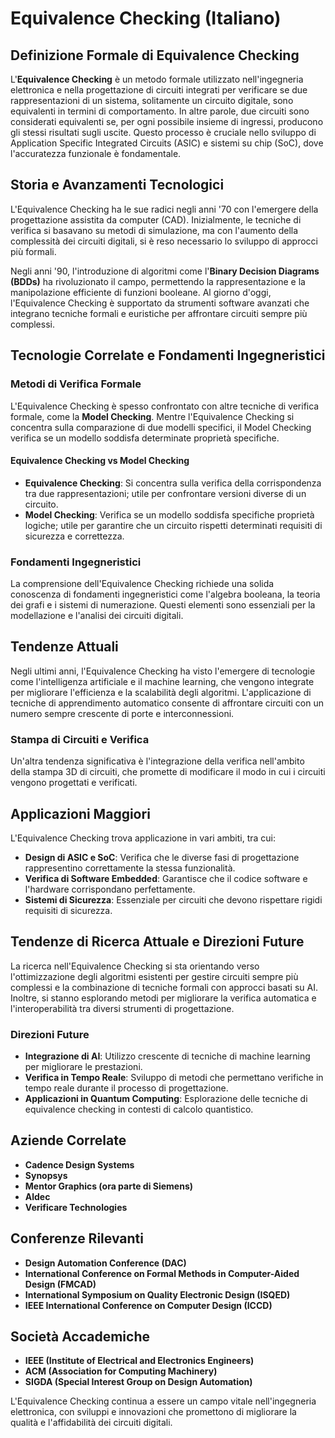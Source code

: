 # Equivalence Checking (Italiano)

## Definizione Formale di Equivalence Checking

L'**Equivalence Checking** è un metodo formale utilizzato nell'ingegneria elettronica e nella progettazione di circuiti integrati per verificare se due rappresentazioni di un sistema, solitamente un circuito digitale, sono equivalenti in termini di comportamento. In altre parole, due circuiti sono considerati equivalenti se, per ogni possibile insieme di ingressi, producono gli stessi risultati sugli uscite. Questo processo è cruciale nello sviluppo di Application Specific Integrated Circuits (ASIC) e sistemi su chip (SoC), dove l'accuratezza funzionale è fondamentale.

## Storia e Avanzamenti Tecnologici

L'Equivalence Checking ha le sue radici negli anni '70 con l'emergere della progettazione assistita da computer (CAD). Inizialmente, le tecniche di verifica si basavano su metodi di simulazione, ma con l'aumento della complessità dei circuiti digitali, si è reso necessario lo sviluppo di approcci più formali. 

Negli anni '90, l'introduzione di algoritmi come l'**Binary Decision Diagrams (BDDs)** ha rivoluzionato il campo, permettendo la rappresentazione e la manipolazione efficiente di funzioni booleane. Al giorno d'oggi, l'Equivalence Checking è supportato da strumenti software avanzati che integrano tecniche formali e euristiche per affrontare circuiti sempre più complessi.

## Tecnologie Correlate e Fondamenti Ingegneristici

### Metodi di Verifica Formale

L'Equivalence Checking è spesso confrontato con altre tecniche di verifica formale, come la **Model Checking**. Mentre l'Equivalence Checking si concentra sulla comparazione di due modelli specifici, il Model Checking verifica se un modello soddisfa determinate proprietà specifiche.

#### Equivalence Checking vs Model Checking

- **Equivalence Checking**: Si concentra sulla verifica della corrispondenza tra due rappresentazioni; utile per confrontare versioni diverse di un circuito.
- **Model Checking**: Verifica se un modello soddisfa specifiche proprietà logiche; utile per garantire che un circuito rispetti determinati requisiti di sicurezza e correttezza.

### Fondamenti Ingegneristici

La comprensione dell'Equivalence Checking richiede una solida conoscenza di fondamenti ingegneristici come l'algebra booleana, la teoria dei grafi e i sistemi di numerazione. Questi elementi sono essenziali per la modellazione e l'analisi dei circuiti digitali.

## Tendenze Attuali

Negli ultimi anni, l'Equivalence Checking ha visto l'emergere di tecnologie come l'intelligenza artificiale e il machine learning, che vengono integrate per migliorare l'efficienza e la scalabilità degli algoritmi. L'applicazione di tecniche di apprendimento automatico consente di affrontare circuiti con un numero sempre crescente di porte e interconnessioni.

### Stampa di Circuiti e Verifica

Un'altra tendenza significativa è l'integrazione della verifica nell'ambito della stampa 3D di circuiti, che promette di modificare il modo in cui i circuiti vengono progettati e verificati.

## Applicazioni Maggiori

L'Equivalence Checking trova applicazione in vari ambiti, tra cui:

- **Design di ASIC e SoC**: Verifica che le diverse fasi di progettazione rappresentino correttamente la stessa funzionalità.
- **Verifica di Software Embedded**: Garantisce che il codice software e l'hardware corrispondano perfettamente.
- **Sistemi di Sicurezza**: Essenziale per circuiti che devono rispettare rigidi requisiti di sicurezza.

## Tendenze di Ricerca Attuale e Direzioni Future

La ricerca nell'Equivalence Checking si sta orientando verso l'ottimizzazione degli algoritmi esistenti per gestire circuiti sempre più complessi e la combinazione di tecniche formali con approcci basati su AI. Inoltre, si stanno esplorando metodi per migliorare la verifica automatica e l'interoperabilità tra diversi strumenti di progettazione.

### Direzioni Future

- **Integrazione di AI**: Utilizzo crescente di tecniche di machine learning per migliorare le prestazioni.
- **Verifica in Tempo Reale**: Sviluppo di metodi che permettano verifiche in tempo reale durante il processo di progettazione.
- **Applicazioni in Quantum Computing**: Esplorazione delle tecniche di equivalence checking in contesti di calcolo quantistico.

## Aziende Correlate

- **Cadence Design Systems**
- **Synopsys**
- **Mentor Graphics (ora parte di Siemens)**
- **Aldec**
- **Verificare Technologies**

## Conferenze Rilevanti

- **Design Automation Conference (DAC)**
- **International Conference on Formal Methods in Computer-Aided Design (FMCAD)**
- **International Symposium on Quality Electronic Design (ISQED)**
- **IEEE International Conference on Computer Design (ICCD)**

## Società Accademiche

- **IEEE (Institute of Electrical and Electronics Engineers)**
- **ACM (Association for Computing Machinery)**
- **SIGDA (Special Interest Group on Design Automation)**

L'Equivalence Checking continua a essere un campo vitale nell'ingegneria elettronica, con sviluppi e innovazioni che promettono di migliorare la qualità e l'affidabilità dei circuiti digitali.